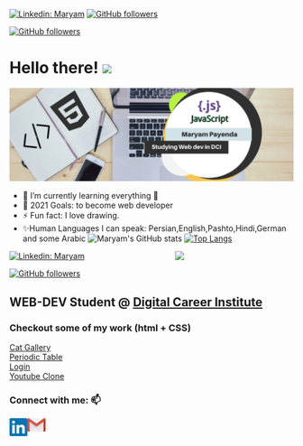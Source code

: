 [![Linkedin: Maryam](https://img.shields.io/badge/-MaryamPayenda-blue?style=flat-square&logo=Linkedin&logoColor=white&link=https://www.linkedin.com/in/maryam-payenda-1844a7140/)](https://www.linkedin.com/in/maryam-payenda-1844a7140/) 
[![GitHub followers](https://img.shields.io/github/followers/MaryamPayenda?style=social)](https://github.com/MaryamPayenda)

[![GitHub followers](https://img.shields.io/github/followers/darioevers?style=social)](https://github.com/MaryamPayenda)
<h1>Hello there! <img src="https://media.giphy.com/media/hvRJCLFzcasrR4ia7z/giphy.gif" width="25"></h1>

![Header](https://github.com/MaryamPayenda/MaryamPayenda/blob/main/header.png)

- 🌱 I’m currently learning everything 🤣
- 🥅 2021 Goals: to become web developer
- ⚡ Fun fact: I love drawing.
- ✨Human Languages I can speak: Persian,English,Pashto,Hindi,German and some Arabic
![Maryam's GitHub stats](https://github-readme-stats.vercel.app/api?username=MaryamPayenda&show_icons=true&theme=radical) 
[![Top Langs](https://github-readme-stats.vercel.app/api/top-langs/?username=anuraghazra&layout=compact)](https://github.com/anuraghazra/github-readme-stats)


<img align='right' src="https://media.giphy.com/media/17b875GGvV9m9sLmNc/giphy.gif" width="210">

[![Linkedin: Maryam](https://img.shields.io/badge/-darioevers-blue?style=flat-square&logo=Linkedin&logoColor=white&link=https://www.linkedin.com/in/maryam-payenda-1844a7140/)](https://www.linkedin.com/in/maryam-payenda-1844a7140/)

[![GitHub followers](https://img.shields.io/github/followers/darioevers?style=social)](https://github.com/MaryamPayenda)

<h2> WEB-DEV Student @ <a href="https://digitalcareerinstitute.org/">Digital Career Institute</a></h2>


### Checkout some of my work (html + CSS) 
[Cat Gallery](https://maryampayenda.github.io/galleryWall/)  
[Periodic Table](https://maryampayenda.github.io/periodicTable/)  
[Login](https://maryampayenda.github.io/loginApp/)    
[Youtube Clone](https://maryampayenda.github.io/youTube/)  

### Connect with me: 📫

[<img align="left" alt="LinkedIn" width="32px" src="https://github.com/MaryamPayenda/MaryamPayenda/blob/main/linkedin.webp" />](https://www.linkedin.com/in/maryam-payenda-1844a7140/)

[<img align="left" alt="gmail" width="32px" src="https://github.com/MaryamPayenda/MaryamPayenda/blob/main/gmail_logo.png" />](mailto:maryampayanda12@gmail.com?)



